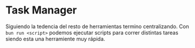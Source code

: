 # Task Manager

Siguiendo la tedencia del resto de herramientas termino centralizando. Con ``bun run <script>`` podemos ejecutar scripts para correr distintas tareas siendo esta una herramiente muy rápida. 